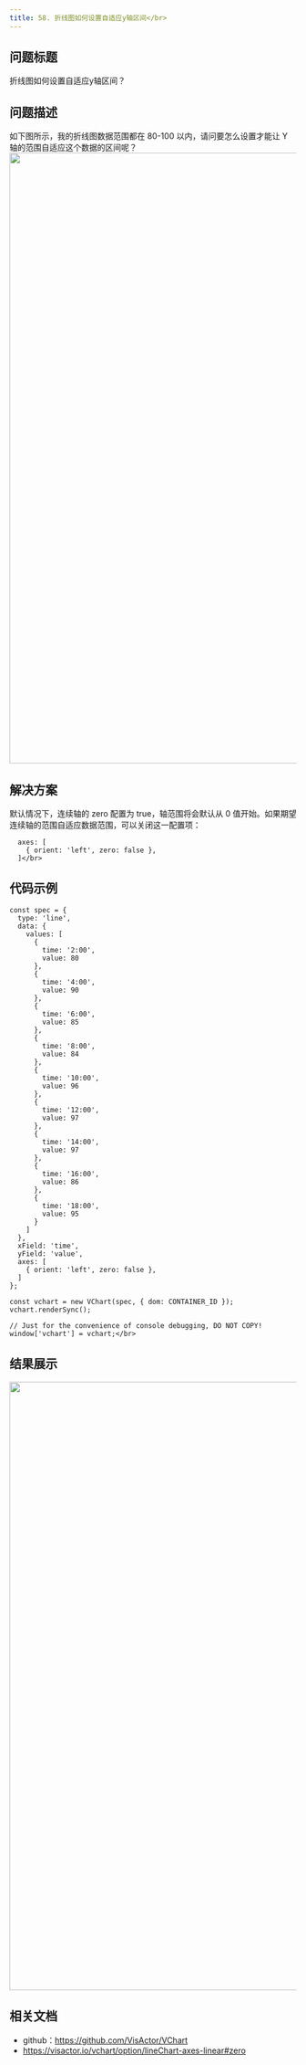 ```yaml
---
title: 58. 折线图如何设置自适应y轴区间</br>
---
```

## 问题标题

折线图如何设置自适应y轴区间？</br>


## 问题描述

如下图所示，我的折线图数据范围都在 80-100 以内，请问要怎么设置才能让 Y 轴的范围自适应这个数据的区间呢？</br>
<img src='https://cdn.jsdelivr.net/gh/xuanhun/articles/visactor/img/WVgAbR5RhoI9d5xONuMckYtUnwc.gif' alt='' width='1666' height='1070'>



## 解决方案

默认情况下，连续轴的 zero 配置为 true，轴范围将会默认从 0 值开始。如果期望连续轴的范围自适应数据范围，可以关闭这一配置项：</br>
```
  axes: [
    { orient: 'left', zero: false },
  ]</br>
```


## 代码示例 

```
const spec = {
  type: 'line',
  data: {
    values: [
      {
        time: '2:00',
        value: 80
      },
      {
        time: '4:00',
        value: 90
      },
      {
        time: '6:00',
        value: 85
      },
      {
        time: '8:00',
        value: 84
      },
      {
        time: '10:00',
        value: 96
      },
      {
        time: '12:00',
        value: 97
      },
      {
        time: '14:00',
        value: 97
      },
      {
        time: '16:00',
        value: 86
      },
      {
        time: '18:00',
        value: 95
      }
    ]
  },
  xField: 'time',
  yField: 'value',
  axes: [
    { orient: 'left', zero: false },
  ]
};

const vchart = new VChart(spec, { dom: CONTAINER_ID });
vchart.renderSync();

// Just for the convenience of console debugging, DO NOT COPY!
window['vchart'] = vchart;</br>
```


## 结果展示

<img src='https://cdn.jsdelivr.net/gh/xuanhun/articles/visactor/img/Np5HbPZiZoAl1sxIOwycTGa9nDe.gif' alt='' width='1684' height='1066'>



## 相关文档

*  github：https://github.com/VisActor/VChart</br>
*  https://visactor.io/vchart/option/lineChart-axes-linear#zero</br>

